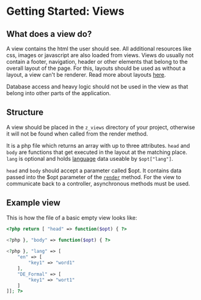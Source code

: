 # Getting Started: Views
## What does a view do?
A view contains the html the user should see. All additional resources like css, images or javascript are also loaded from views. Views do usually not contain a footer, navigation, header or other elements that belong to the overall layout of the page. For this, layouts should be used as without a layout, a view can't be renderer. Read more about layouts [here](Using-a-layout-in-your-project).

Database access and heavy logic should not be used in the view as that belong into other parts of the application.

## Structure
A view should be placed in the `z_views` directory of your project, otherwise it will not be found when called from the render method.

It is a php file which returns an array with up to three attributes. `head` and `body` are functions that get executed in the layout at the matching place. `lang` is optional and holds [language](Translations-for-multiple-languages) data useable by `$opt["lang"]`.

`head` and `body` should accept a parameter called $opt. It contains data passed into the $opt parameter of the [`render`](https://zdoc.zierhut-it.de/classes/Response.html#method_render) method. For the view to communicate back to a controller, asynchronous methods must be used.

## Example view
This is how the file of a basic empty view looks like:
```php
<?php return [ "head" => function($opt) { ?>
        
<?php }, "body" => function($opt) { ?> 

<?php }, "lang" => [
    "en" => [
        "key1" => "word1"
    ],
    "DE_Formal" => [
        "key1" => "wort1"
    ]
]]; ?>
```